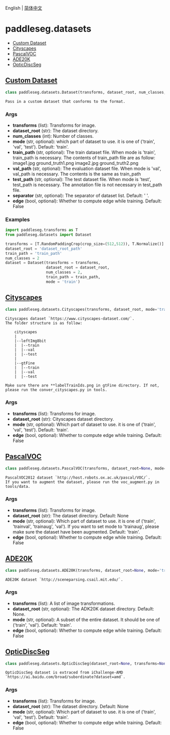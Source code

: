 English | [简体中文](datasets_cn.md)
# paddleseg.datasets
- [Custom Dataset](#custom-dataset)
- [Cityscapes](#Cityscapes)
- [PascalVOC](#PascalVOC)
- [ADE20K](#ADE20K)
- [OpticDiscSeg](#OpticDiscSeg)

## [Custom Dataset](../../../paddleseg/datasets/dataset.py)
```python
class paddleseg.datasets.Dataset(transforms, dataset_root, num_classes, mode='train', train_path=None, val_path=None, test_path=None, separator=' ', ignore_index=255, edge=False)
```
    Pass in a custom dataset that conforms to the format.

### Args
* **transforms** (list): Transforms for image.
* **dataset_root** (str): The dataset directory.
* **num_classes** (int): Number of classes.
* **mode** (str, optional): which part of dataset to use. it is one of ('train', 'val', 'test'). Default: 'train'.
* **train_path** (str, optional): The train dataset file. When mode is 'train', train_path is necessary.
        The contents of train_path file are as follow:
        image1.jpg ground_truth1.png
        image2.jpg ground_truth2.png
* **val_path** (str, optional): The evaluation dataset file. When mode is 'val', val_path is necessary.
        The contents is the same as train_path
* **test_path** (str, optional): The test dataset file. When mode is 'test', test_path is necessary.
        The annotation file is not necessary in test_path file.
* **separator** (str, optional): The separator of dataset list. Default: ' '.
* **edge** (bool, optional): Whether to compute edge while training. Default: False

### Examples

```python
import paddleseg.transforms as T
from paddleseg.datasets import Dataset

transforms = [T.RandomPaddingCrop(crop_size=(512,512)), T.Normalize()]
dataset_root = 'dataset_root_path'
train_path = 'train_path'
num_classes = 2
dataset = Dataset(transforms = transforms,
                  dataset_root = dataset_root,
                  num_classes = 2,
                  train_path = train_path,
                  mode = 'train')
```

## [Cityscapes](../../../paddleseg/datasets/cityscapes.py)
```python
class paddleseg.datasets.Cityscapes(transforms, dataset_root, mode='train', edge=False)
```
    Cityscapes dataset `https://www.cityscapes-dataset.com/`.
    The folder structure is as follow:

        cityscapes
        |
        |--leftImg8bit
        |  |--train
        |  |--val
        |  |--test
        |
        |--gtFine
        |  |--train
        |  |--val
        |  |--test

    Make sure there are **labelTrainIds.png in gtFine directory. If not, please run the conver_cityscapes.py in tools.

### Args
* **transforms** (list): Transforms for image.
* **dataset_root** (str): Cityscapes dataset directory.
* **mode** (str, optional): Which part of dataset to use. it is one of ('train', 'val', 'test'). Default: 'train'.
* **edge** (bool, optional): Whether to compute edge while training. Default: False


## [PascalVOC](../../../paddleseg/datasets/voc.py)
```python
class paddleseg.datasets.PascalVOC(transforms, dataset_root=None, mode='train', edge=False)
```
    PascalVOC2012 dataset `http://host.robots.ox.ac.uk/pascal/VOC/`.
    If you want to augment the dataset, please run the voc_augment.py in tools/data.

### Args
* **transforms** (list): Transforms for image.
* **dataset_root** (str): The dataset directory. Default: None
* **mode** (str, optional): Which part of dataset to use. it is one of ('train', 'trainval', 'trainaug', 'val').
        If you want to set mode to 'trainaug', please make sure the dataset have been augmented. Default: 'train'.
* **edge** (bool, optional): Whether to compute edge while training. Default: False

## [ADE20K](../../../paddleseg/datasets/ade.py)
```python
class paddleseg.datasets.ADE20K(transforms, dataset_root=None, mode='train', edge=False)
```
    ADE20K dataset `http://sceneparsing.csail.mit.edu/`.

### Args
* **transforms** (list): A list of image transformations.
* **dataset_root** (str, optional): The ADK20K dataset directory. Default: None.
* **mode** (str, optional): A subset of the entire dataset. It should be one of ('train', 'val'). Default: 'train'.
* **edge** (bool, optional): Whether to compute edge while training. Default: False

## [OpticDiscSeg](../../../paddleseg/datasets/optic_disc_seg.py)
```python
class paddleseg.datasets.OpticDiscSeg(dataset_root=None, transforms=None, mode='train', edge=False)
```
    OpticDiscSeg dataset is extraced from iChallenge-AMD `https://ai.baidu.com/broad/subordinate?dataset=amd`.

### Args
* **transforms** (list): Transforms for image.
* **dataset_root** (str): The dataset directory. Default: None
* **mode** (str, optional): Which part of dataset to use. it is one of ('train', 'val', 'test'). Default: 'train'.
* **edge** (bool, optional): Whether to compute edge while training. Default: False
